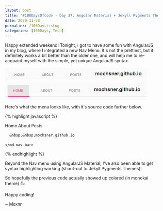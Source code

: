 ```yaml
---
layout: post
title: "#100DaysOfCode - Day 37: Angular Material + Jekyll Pygments Themes"
date: 2020-11-28
permalink: /100Days/:slug
categories: [100Days, Tech]
---
```


Happy extended weekend! Tonight, I got to have some fun with AngularJS in my blog, where I integrated a new Nav Menu. It's not the prettiest, but it definitely works a bit better than the older one, and will help me to re-acquaint myself with the simple, yet unique AngularJS syntax. 

![ng-navbar](2020-11-29-02-21-25-ng-navbar.png)
![ng-navbar-onclick](2020-11-29-02-21-51-ng-navbar-onclick.png)

Here's what the menu looks like, with it's source code further below.

{% highlight javascript %}
<div ng-app="myApp">
  <div ng-controller="myCtrl">
  
  <md-content class="md-padding">
    <md-nav-bar
    md-no-ink-bar="disableInkBar"
    md-selected-nav-item="currentNavItem"
    nav-bar-aria-label="navigation links">
      <md-nav-item md-nav-href="/" name="Home">
        Home
      </md-nav-item>
      <md-nav-item md-nav-href="/about" name="About">
        About
      </md-nav-item>
      <md-nav-item md-nav-href="/posts" name="Posts">
        Posts
      </md-nav-item>
      
      &nbsp;&nbsp;mochsner.github.io
    
    </md-nav-bar>
  </md-content>

  </div>
</div>
{% endhighlight %}

Beyond the Nav menu using AngularJS Material, I've also been able to get syntax highlighting working (shout-out to Jekyll Pygments Themes)!

So hopefully the previous code actually showed up colored (in monokai theme) :thumbsup:

Happy coding!

~ Moxnr
